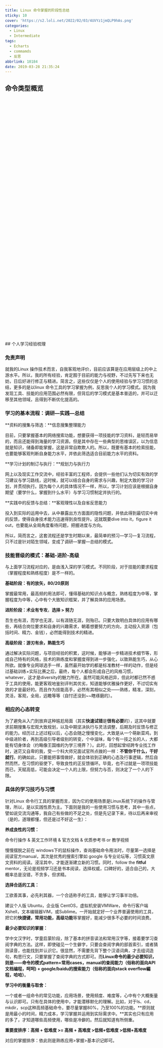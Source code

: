 ```yaml
---
title: Linux 命令掌握的阶段性总结
sticky: 10
cover: 'https://s2.loli.net/2022/02/03/4UVYz1jmQLP9hAs.png'
categories:
  - Linux
  - Intermediate
tags:
  - Echarts
  - commamds
  - 反思
abbrlink: 10184
date: 2019-03-28 21:35:24
---
```


## 命令类型概览

<div id="command1" style="width: 1000px; height: 800px;"></div>
<script type="text/javascript" src="/Echarts_js/echarts.js"></script>
<script type="text/javascript" src="/Echarts_js/linux_total_command_list.js"></script>
## 个人学习经验梳理

### **免责声明**

就我的Linux 操作技术而言，自我客观地评价，目前应该算是在应用层级上的中上游水平。所以，我的所有经验，肯定囿于目前的能力与视野，不过先写下来也无妨，日后好进行修正与精进。简言之，这些仅仅是个人的使用经验与学习习惯的总结，更多的是以linux 命令工具的学习掌握为例，反思我个人的学习模式。因为我发现工具、技能的应用范围必然有限，但背后的学习模式是基本普适的，并可以迁移至其他领域，且得到不断优化提高的。

<!--more-->



### 学习的基本流程：调研—实践—总结

**资料的搜集与筛选：**信息搜集整理能力

目前，只要掌握基本的网络搜索功能，想要获得一项技能的学习资料，是轻而易举的，而且还能得到海量的学习资源。但是其中存在一些典型的思维误区，以为信息就是知识，储备即能掌握，这是非常自欺欺人的。所以，既要有基本的检索技能，也要能够客观判断自身能力水平，并依此筛选适合目前能力水平的资料。

**学习计划的制订与执行：**规划力与执行力

网上以及现实工作交流中，经验丰富的工程师，会提供一些他们认为切实有效的学习建议与学习路线，这时候，就可以结合自身的需求与兴趣，制定大致的学习计划，并贯彻执行。因为每个人的具体情况不一样，所以，学习计划应该是根据自身期望（要学什么，掌握到什么水平）与学习习惯制定并执行的。

**实践中的反馈与总结：**客观理性以及自省反思能力

投入到实际的运用中去，从中暴露出方方面面的隐性问题，并依此得到最切实中肯的反馈，使得自身技术能力迅速得到良性提升。这就既要dive into it，figure it out，也要能从全局角度看待问题，把握进度与方向。

所以，简而言之，这套流程还是学生时期以来，最简单的预习—学习—复习流程，只不过是针对陌生领域，变成了调研—掌握—总结的模式。



### 技能晋级的模式：基础-进阶-高级

与上面学习流程对应的，是由浅入深的学习模式。不同阶段，对于技能的要求程度（掌握程度和熟练程度）是不一样的。

**基础阶段：有的放矢，80/20原则**

掌握最常用，最高频的用法即可，懂得基础的知识点与概念，熟练程度为中等，掌握程度为中等，心中有个大致知识框架，并了解具体的应用场景。

**进阶阶段：术业有专攻**，**选择 > 努力**

吾生也有涯，而学也无涯，以有涯随无涯，则殆已。只要大致明白具体的应用有哪些，再结合岗位要求和自身的兴趣需求，朝着想要努力的方向，主动投入资源（包括时间、精力、金钱），必然能得到技术的精进。

**高级阶段：游刃有余，熟能生巧**

通过解决实际问题，与项目经验的积累，这时候，能够进一步精进技术细节等，形成自己特有的风格，技术的熟练度和掌握度得到进一步强化，以致熟能生巧，从心所欲。就像专业网球选手一样，虽然最开始学的都是标准教材一样的动作，但是经过基础训练+实际比赛之后，最终，每个人都会形成自己的风格习惯，whatever，这才是diversity的魅力所在。虽然可能风格迥异，但此时都已然不惑于工具的使用，能更客观地鉴别评判其优劣，知道能够优雅操作更好，不过切实有效的才是最好的。而且作为技能高手，必然有其相似之处——熟练，精准，深刻，灵活，客观，全局，远瞻等等（自忖还没到~~瞎琢磨的）。



### 相应的心态转变

为了避免从入门到放弃这种尴尬局面（其实**快速试错**是**很有必要**的），这其中就要求前期搜集与宏观大致规划，以及中期坚决执行与灵活调整，后期及时反馈与修正的能力。经历过上述过程以后，心态会随之慢慢变化，大致是从一个萌新菜鸡，到中级进阶者，再到高级引导者级别的转变，个中滋味，每个有一技之长的人，大都能有切身体会（约略像王国维的为学三境界？）。此时，回想起曾经跨专业找工作时，迷茫又自卑的我，受一个科大师兄面试官所点拨的一样：**不管你干什么，干好就行**。的确如此，只要能把事情做好，就会体验到正确的心态及行事逻辑，然后自然而然，在习惯的驱使下，导致良性的正反馈循环。毕竟，也不过就是一项项技能而已，天赋高低，可能会决定一个人的上限，但努力与否，则决定了一个人的下限。



### 具体的学习技巧与习惯

针对Linux 命令行工具的掌握而言，因为它的使用场景是Linux系统下的操作与管理，所以，是以实践性质为主。下面则是我的一些使用习惯与思考，其中一些点，譬如说交流沟通等，我自己有些做的不足之处，但是先记录下来，待以后再来审视（是的，道理都懂，但还是过不好这一生）：

**养成良性的习惯：**

命令行操作 & 英文工作环境 & 官方文档 & 优质参考书 or 教学视频

慢慢摆脱之前在 windows下的鼠标操作，查询基础命令用法时，尽量第一选择是阅读官方manual，其次是优秀的搜索引擎如 google 与专业论坛等，习惯英文原文资料的阅读。浸淫其中，才能逐渐建立新的习惯。同时，follow the **fitful** mentor，无论是视频学习还是书本阅读，选择权威，口碑好的，适合自己的，大概率总是没错，不贪多，但求精。

**选择合适的工具：**

工欲善其事，必先利其器，一个合适称手的工具，能够让学习事半功倍。

建议个人版 Ubuntu，企业版 CentOS，虚拟机安装VMWare，命令行客户端 Xshell，文本编辑器VIM，或Sublime。一开始就定好一个业界普遍使用的工具，把它的**快捷键，常用功能，高级功能**等掌握好，能减少很多不必要的时间浪费。

**最少必要知识的掌握：**

学中文汉字时，学童启蒙阶段，除了基本的拼音读法和常用汉字等，接着要学习查阅字典的方法。这样，即使碰见一个生僻字，只要会查阅字典的部首索引，或者猜测读音，也能找到并认识它。很显然，不需要先背下整个汉语词典，才去组词造句，构思行文，只要掌握了查阅字典的方式即可。而**Linux命令的最少必要知识，则是——命令的模式pattern+常用cases，manual的查阅能力（俗称的面向API文档编程，呵呵) + google/baidu的搜索能力（俗称的面向stack overflow編程，哈哈）**。

**学习中的衡量与取舍：**

一个或者一组命令的常见功能，应用场景，使用频度、难度等，心中有个大概衡量与认识即可。只有在具体的使用中，才能潜移默化的理解。比如，对于ls、cd，mkdir，scp这种高频基础命令，要尽量掌握80%，乃至100%的功能。**原则就是用最小的时间，精力成本，学习掌握并运用到实际需求中。**其实也只有应用的多了，才知道哪些高频使用，哪些是冷僻的。然后就知道有所侧重。

**重要度排序：高频 + 低难度 >= 高频 + 高难度 >低频+低难度 >低频+高难度**

对应的掌握排序：依此则是熟练应用>掌握>基本识记即可。

<div id="command2" style="width: 1200px; height: 900px;"></div>
<script type="text/javascript" src="/Echarts_js/echarts.js"></script>
<script type="text/javascript" src="/Echarts_js/linux_common_command_list.js"></script>
**以问题为导向的实践练习：**

学习掌握工具的目的是为了解决实际工程问题，而不是为了应用该工具。要知君子不器，要使工具为我所用，而不是成为工具的奴隶，也不要把自己当作一个工具来看待，这是其一。其二，一如学习烹饪，并不是拿着一本烹饪大全，背记下食谱步骤，就能一步到位。而是先磕磕绊绊，手忙脚乱地做个简单的菜，熟悉下流程，然后精进掌握厨艺，同样，学习大部分linux命令，更多是problem-solving type，learning by doing，学习完命令的基本pattern和高频用法后，再结合具体的使用场景，相辅相成，得以迅速掌握。

**及时的笔记总结：**

从接触一个新单词到实际应用，其中大致会有5~6遍的识记过程，但是并不可以直接跳到第七第八次就能掌握的（至少目前不能，羡慕《Matrix I》里面Neo的学习模式），谨记日积跬步，功不唐捐，这样才能从日常碎片化的零散学习，逐渐积累沉淀，最终能到框架化的全局掌握。仅就我个人的习惯，建议笔记类使用OneNote，记忆类用Anki（听说是神器，暂时没有用）。

**优质社群的交流与分享：**

独学而无友，如果有一二个经验丰富的指导者，或者优质的交流社区等**（俗称的面向github编程）**，**变被动学习为主动学习**，何乐而不为？分享知识与见解，才能产生有趣的思维碰撞与有效的信息交换。在专业的氛围下，进行交流讨论与学习，这样可以不受限于个人所处的现实环境，因为如果没有明显觉知的话（后知后觉如我），现实环境对于人的影响是潜移默化且十分巨大的，它也会很大程度上促进、抑或限制一个人的思维和行为。

![Cone_of_Learning](/images/Cone_of_Learning.jpg)

**业务层级的深度拓展：**

掌握了基本的命令工具之后，就可以完成一些简单的操作，但是如果要处理稍微复杂的自动化任务的话，则需要能够组合应用，并能够编写shell脚本，并接触业务层级的东西等。在计算机领域，各类企业级工具层出不穷，迭代迅速，很多技术工具由盛转衰，而Linux系统的命令工具相对来说，并不易被淘汰。所以**坚持扎实基本功**，**钻研基本技术**是相对更明智的选择。

**自我驱动学习逻辑的迁移：**

形成一套内在的学习逻辑，就可以进行有效的迁移：

譬如对于类Unix命令如LSF体系命令等的学习，Python 及其标准库的学习，git 的学习等，莫不如此。

以Python的学习为例：

背景了解调研：

其应用场景有哪些，工具优劣，选择一本口碑比较好的入门级别的书 《Learn python the hard way》；

选择合适的工具：

IDE如PyCharm，交互式如IPython，jupyter notebook等。 

最少必要知识：

基本的语法语义，数据结构等，高效的查阅方法**dir() help()**，**google Python xxx keyword**

学习中的取舍：

首先熟练深入掌握一些高频的常用库：os、shutil、sys、glob、re、math、datetime库等，其他的，真正用到了再查就好（有两个行话：STFW 和 RTFM，前已有述，此处不表）。后续进阶则选择学习某个应用领域的库工具：如数据分析领域，numpy、scipy、pandas、matplotlib等。

解决复杂工程问题：

从易到难，从简单到复杂的处理实际问题等，然后获得进一步提升，总结反思，继续精进。

一如《心流》里面所提及的心流体验一样，在此不表。

![flow](/images/flow.jpg)

——补写于 2019/9/13 未完待续

## 拓展阅读

- **《快乐的Linux命令行》**
- **《Linux 鸟哥的私房菜》**·

- [**Linux 命令汇总**](https://mp.weixin.qq.com/s?__biz=MzAxMjE3ODU3MQ==&mid=2650444436&idx=1&sn=8558f6a93cddfdf0bfd8c17acebd11cd&chksm=83bbf770b4cc7e660626b058904986ba7958a68bc9d58a2a3ad33e68f416e3c23153a70190fe&scene=21#wechat_redirect)

- [**github - jlevy/the-art-of-command-line**](https://link.zhihu.com/?target=https%3A//github.com/jlevy/the-art-of-command-line/blob/master/README-zh.md)

- [**知乎专栏 - Linux上，最常用的一批命令解析**](https://zhuanlan.zhihu.com/p/73341354)

- [**看完这篇Linux基本的操作就会了**](https://mp.weixin.qq.com/s?__biz=MzI4Njg5MDA5NA==&mid=2247484231&idx=1&sn=4cf217a4d692a7aba804e5d96186b15b&chksm=ebd74246dca0cb5024de2f1d9f9e2ecb631e49752713c25bbe44f44856e919df5a973049c189&scene=21#wechat_redirect)

- [**「心流」是种怎样的极致生活体验？**](https://www.xinli001.com/info/100406701)

- [**心流，一种最优的幸福体验**](https://www.jianshu.com/p/58ef791b872a)



#   